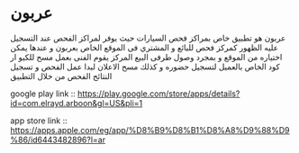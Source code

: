 # عربون
عربون هو تطبيق خاص بمراكز فحص السيارات حيث يوفر لمراكز الفحص عند التسجيل عليه الظهور كمركز فحص للبائع و المشتري فى الموقع الخاص بعربون و عندها يمكن اختياره من الموقع و بمجرد وصول طرفى البيع المركز يقوم الفنى بعمل مسح للكيو ار كود الخاص بالعميل لتسجيل حضوره و كذلك مسح الاعلان لبدا عمل الفحص و تسجيل النتائج الفحص من خلال 
التطبيق


google play link :: https://play.google.com/store/apps/details?id=com.elrayd.arboon&gl=US&pli=1


app store link :: https://apps.apple.com/eg/app/%D8%B9%D8%B1%D8%A8%D9%88%D9%86/id6443482896?l=ar




